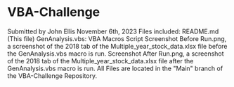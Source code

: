 # VBA-Challenge
Submitted by John Ellis November 6th, 2023
Files included:
    README.md (This file)
    GenAnalysis.vbs: VBA Macros Script
    Screenshot Before Run.png, a screenshot of the 2018 tab of the Multiple_year_stock_data.xlsx file before the GenAnalysis.vbs macro is run.
    Screenshot After Run.png, a screenshot of the 2018 tab of the Multiple_year_stock_data.xlsx file after the GenAnalysis.vbs macro is run. 
    All Files are located in the "Main" branch of the VBA-Challenge Repository.
